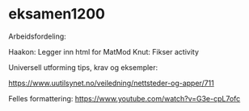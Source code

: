 # eksamen1200

Arbeidsfordeling:

Haakon: Legger inn html for MatMod
Knut: Fikser activity


Universell utforming tips, krav og eksempler:

https://www.uutilsynet.no/veiledning/nettsteder-og-apper/711

Felles formattering:
https://www.youtube.com/watch?v=G3e-cpL7ofc